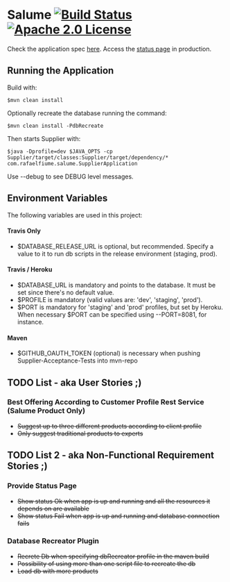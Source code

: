 # Salume [![Build Status](https://travis-ci.org/rafaelfiume/Salume.svg?branch=master)](https://travis-ci.org/rafaelfiume/Salume) [![Apache 2.0 License](https://img.shields.io/badge/license-Apache_2.0-blue.svg)](https://github.com/rafaelfiume/Salume/blob/master/LICENSE)

Check the application spec [here](http://rafaelfiume.github.io/Salume). Access the [status page](http://app.rafaelfiume.com/salume/supplier/status) in production.

## Running the Application

Build with:

    $mvn clean install

Optionally recreate the database running the command:

    $mvn clean install -PdbRecreate

Then starts Supplier with:

    $java -Dprofile=dev $JAVA_OPTS -cp Supplier/target/classes:Supplier/target/dependency/* com.rafaelfiume.salume.SupplierApplication

Use --debug to see DEBUG level messages.


## Environment Variables

The following variables are used in this project:

#### Travis Only
* $DATABASE_RELEASE_URL is optional, but recommended. Specify a value to it to run db scripts in the release environment (staging, prod).

#### Travis / Heroku
* $DATABASE_URL is mandatory and points to the database. It must be set since there's no default value.
* $PROFILE is mandatory (valid values are: 'dev', 'staging', 'prod').
* $PORT is mandatory for 'staging' and 'prod' profiles, but set by Heroku. When necessary $PORT can be specified using --PORT=8081, for instance.

#### Maven
* $GITHUB_OAUTH_TOKEN (optional) is necessary when pushing Supplier-Acceptance-Tests into mvn-repo


## TODO List - aka User Stories ;)

### Best Offering According to Customer Profile Rest Service (Salume Product Only)
* ~~Suggest up to three different products according to client profile~~
* ~~Only suggest traditional products to experts~~


## TODO List 2 - aka Non-Functional Requirement Stories ;)

### Provide Status Page
* ~~Show status Ok when app is up and running and all the resources it depends on are available~~
* ~~Show status Fail when app is up and running and database connection fails~~

### Database Recreator Plugin
* ~~Recrete Db when specifying dbRecreator profile in the maven build~~
* ~~Possibility of using more than one script file to recreate the db~~
* ~~Load db with more products~~
